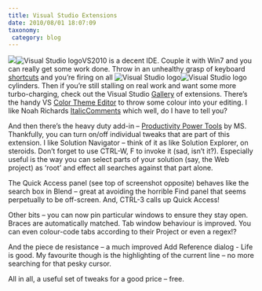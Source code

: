 ```yaml
---
title: Visual Studio Extensions
date: 2010/08/01 18:07:09
taxonomy: 
 category: blog 
---
```


![](http://i3.visualstudiogallery.msdn.microsoft.com/en-us/d0d33361-18e2-46c0-8ff2-4adea1e34fef/image/file/32143/0/solutionnavigator.png)![Visual Studio logo](http://i2.visualstudiogallery.msdn.microsoft.com/content/common/trans.gif)VS2010 is a decent IDE. Couple it with Win7 and you can really get some work done. Throw in an unhealthy grasp of keyboard [shortcuts](http://blogs.msdn.com/b/lisa/archive/2010/04/16/vs-2010-keyboard-shortcut-posters-now-available-for-vb-c-f-c.aspx) and you’re firing on all ![Visual Studio logo](http://i2.visualstudiogallery.msdn.microsoft.com/content/common/trans.gif)![Visual Studio logo](http://i2.visualstudiogallery.msdn.microsoft.com/content/common/trans.gif)cylinders. Then if you’re still stalling on real work and want some more turbo-charging, check out the Visual Studio [Gallery](http://visualstudiogallery.msdn.microsoft.com/en-us/) of extensions. There’s the handy VS [Color Theme Editor](http://visualstudiogallery.msdn.microsoft.com/en-us/20cd93a2-c435-4d00-a797-499f16402378?SRC=Home) to throw some colour into your editing. I like Noah Richards [ItalicComments](http://visualstudiogallery.msdn.microsoft.com/en-us/0b439a8a-e21a-4e26-b82b-054fbf0acab7) which well, do I have to tell you?

And then there’s the heavy duty add-in – [Productivity Power Tools](http://visualstudiogallery.msdn.microsoft.com/en-us/d0d33361-18e2-46c0-8ff2-4adea1e34fef?SRC=Home) by MS. Thankfully, you can turn on/off individual tweaks that are part of this extension. I like Solution Navigator – think of it as like Solution Explorer, on steroids. Don’t forget to use CTRL-W, F to invoke it (sad, isn’t it?). Especially useful is the way you can select parts of your solution (say, the Web project) as ‘root’ and effect all searches against that part alone.

The Quick Access panel (see top of screenshot opposite) behaves like the search box in Blend – great at avoiding the horrible Find panel that seems perpetually to be off-screen. And, CTRL-3 calls up Quick Access!

Other bits – you can now pin particular windows to ensure they stay open. Braces are automatically matched. Tab window behaviour is improved. You can even colour-code tabs according to their Project or even a regex!?

And the piece de resistance – a much improved Add Reference dialog - Life is good. My favourite though is the highlighting of the current line – no more searching for that pesky cursor.

All in all, a useful set of tweaks for a good price – free.

